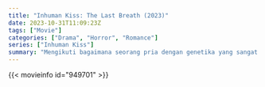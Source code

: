 ```yaml
---
title: "Inhuman Kiss: The Last Breath (2023)"
date: 2023-10-31T11:09:23Z
tags: ["Movie"]
categories: ["Drama", "Horror", "Romance"]
series: ["Inhuman Kiss"]
summary: "Mengikuti bagaimana seorang pria dengan genetika yang sangat tidak biasa dan seorang wanita setengah iblis jatuh cinta."
---
```


<mux-player stream-type="on-demand"
src="https://kp3d-my.sharepoint.com/personal/ryoo_kp3d_onmicrosoft_com/_layouts/15/download.aspx?share=Efydh6t3Q-pHuQvnMIPzLEIBT0KbZGZxJe2xie-uB71kBw" prefer-playback="mse" controls>

</mux-player>


{{< movieinfo id="949701" >}}

<script src="https://cdn.jsdelivr.net/npm/@mux/mux-player"></script>

 <script type="application/ld+json ">
{
"@context": "https://schema.org/",
"@type": "VideoObject",
"name": "Inhuman Kiss: The Last Breath (2023)",
"contentUrl": "https://stream.mux.com/YCEqDRZ1ObPrNlvbuigmMGcSQdDIDyYaFcFm02TbPFS4.m3u8",
"thumbnailUrl": "https://www.themoviedb.org/t/p/original/eGKiMZtey0kPJZCJsSbIXe7l9r.jpg?width=314&fit_mode=preserve&time=25",
"uploadDate": "2023-10-31T11:09:23Z",
}

</script>